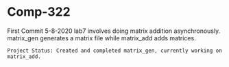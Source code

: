 # Comp-322

First Commit 5-8-2020
	lab7 involves doing matrix addition asynchronously. matrix_gen generates a matrix file while matrix_add adds matrices.
	
	Project Status: Created and completed matrix_gen, currently working on matrix_add.